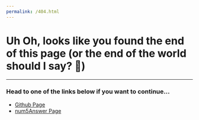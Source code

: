 ```yaml
---
permalink: /404.html
---
```


# Uh Oh, looks like you found the end of this page (or the end of the world should I say? :raised_eyebrow:)

***

### Head to one of the links below if you want to continue...

* [Github Page](https://memesggopoop28.github.io/)
* [num5Answer Page](https://memesggopoop28.github.io/num5Answer/)
